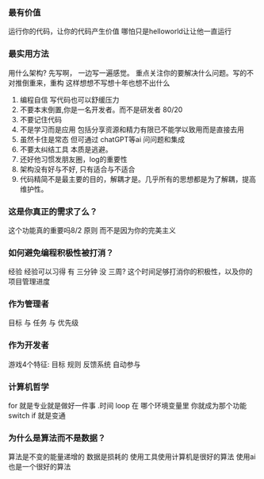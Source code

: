 
### 最有价值
运行你的代码，让你的代码产生价值 哪怕只是helloworld让让他一直运行

### 最实用方法
用什么架构? 先写啊， 一边写一遍感觉。 重点关注你的要解决什么问题。写的不对推倒重来，重构 这样想想不写想十年也想不出什么 
1. 编程自信 写代码也可以舒缓压力
2. 不要本末倒置,你是一名开发者。而不是研发者 80/20
3. 不要记住代码
4. 不是学习而是应用 包括分享资源和精力有限已不能学以致用而是直接去用 
5. 虽然卡住是常态 但可通过 chatGPT等ai 问问题和集成
6. 不要太纠结工具 本质是逃避。
7. 还好他习惯发朋友圈，log的重要性
9. 架构没有好与不好, 只有适合与不适合
10. 代码精简不是最主要的目的，解耦才是。几乎所有的思想都是为了解耦，提高维护性。


### 这是你真正的需求了么？
这个功能真的重要吗8/2 原则 而不是因为你的完美主义

### 如何避免编程积极性被打消？
经验  经验可以习得 有 三分钟 没 三周? 这个时间足够打消你的积极性，以及你的项目管理进度

### 作为管理者
目标 与 任务 与 优先级

### 作为开发者
游戏4个特征: 目标 规则 反馈系统 自动参与

### 计算机哲学
for 就是专业就是做好一件事 .时间 loop 在 哪个环境变量里 你就成为那个功能
switch if 就是变通

### 为什么是算法而不是数据？
算法是不变的能量递增的  数据是损耗的
使用工具使用计算机是很好的算法
使用ai也是一个很好的算法

